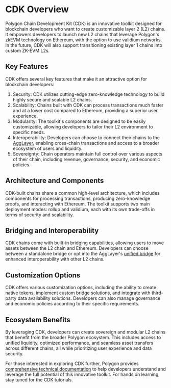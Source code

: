 # CDK Overview

Polygon Chain Development Kit (CDK) is an innovative toolkit designed for
blockchain developers who want to create customizable layer 2 (L2) chains. It
empowers developers to launch new L2 chains that leverage Polygon's zkEVM
technology on Ethereum, with the option to use validium networks. In the future,
CDK will also support transitioning existing layer 1 chains into custom ZK-EVM
L2s.

## Key Features

CDK offers several key features that make it an attractive option for blockchain
developers:

1. Security: CDK utilizes cutting-edge zero-knowledge technology to build highly
   secure and scalable L2 chains.
2. Scalability: Chains built with CDK can process transactions much faster and
   at a lower cost compared to Ethereum, providing a superior user experience.
3. Modularity: The toolkit's components are designed to be easily customizable,
   allowing developers to tailor their L2 environment to specific needs.
4. Interoperability: Developers can choose to connect their chains to the
   [AggLayer](../agglayer/overview.md), enabling cross-chain transactions and
   access to a broader ecosystem of users and liquidity.
5. Sovereignty: Chain operators maintain full control over various aspects of
   their chain, including revenue, governance, security, and economic policies.

## Architecture and Components

CDK-built chains share a common high-level architecture, which includes
components for processing transactions, producing zero-knowledge proofs, and
interacting with Ethereum. The toolkit supports two main deployment modes:
rollup and validium, each with its own trade-offs in terms of security and
scalability.

## Bridging and Interoperability

CDK chains come with built-in bridging capabilities, allowing users to move
assets between the L2 chain and Ethereum. Developers can choose between a
standalone bridge or opt into the AggLayer's
[unified bridge](../agglayer/unified_liquidity.md) for enhanced interoperability
with other L2 chains.

## Customization Options

CDK offers various customization options, including the ability to create native
tokens, implement custom bridge solutions, and integrate with third-party data
availability solutions. Developers can also manage governance and economic
policies according to their specific requirements.

## Ecosystem Benefits

By leveraging CDK, developers can create sovereign and modular L2 chains that
benefit from the broader Polygon ecosystem. This includes access to unified
liquidity, optimized performance, and seamless asset transfers across different
chains, all while prioritizing user experience and data security.

For those interested in exploring CDK further, Polygon provides
[comprehensive technical documentation](../cdk/)
to help developers understand and leverage the full potential of this
innovative toolkit. For hands on learning, stay tuned for the CDK tutorials.
